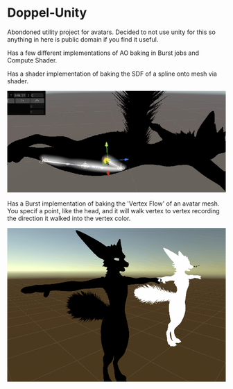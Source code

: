# Doppel-Unity

Abondoned utility project for avatars. Decided to not use unity for this so anything in here is public domain if you find it useful.

Has a few different implementations of AO baking in Burst jobs and Compute Shader.

Has a shader implementation of baking the SDF of a spline onto mesh via shader.

![SplineBake](SplineBake.gif)

Has a Burst implementation of baking the 'Vertex Flow' of an avatar mesh. You specif a point, like the head, and it will walk vertex to vertex recording the direction it walked into the vertex color.

![MeshWalk](MeshWalk.gif)

